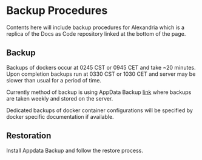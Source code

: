# Backup Procedures

Contents here will include backup procedures for Alexandria which is a replica of the Docs as Code repository linked at the bottom of the page.

## Backup

Backups of dockers occur at 0245 CST or 0945 CET and take ~20 minutes. Upon completion backups run at 0330 CST or 1030 CET and server may be slower than usual for a period of time.

Currently method of backup is using AppData Backup [link](https://forums.unraid.net/topic/132721-plugin-ca-appdata-backup-restore-v25/) where backups are taken weekly and stored on the server.

Dedicated backups of docker container configurations will be specified by docker specific documentation if available.

## Restoration

Install Appdata Backup and follow the restore process.
